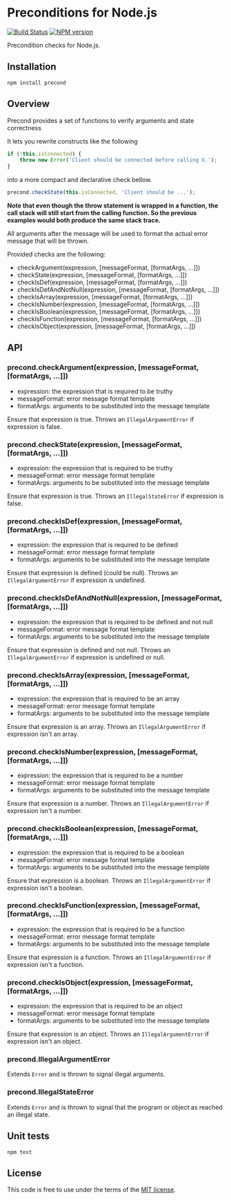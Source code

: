 # Preconditions for Node.js 
[![Build Status](https://secure.travis-ci.org/MathieuTurcotte/node-precond.png?branch=master)](https://travis-ci.org/MathieuTurcotte/node-precond)
[![NPM version](https://badge.fury.io/js/precond.png)](http://badge.fury.io/js/precond)

Precondition checks for Node.js.

## Installation

```
npm install precond
```

## Overview

Precond provides a set of functions to verify arguments and state correctness

It lets you rewrite constructs like the following

```js
if (!this.isConnected) {
    throw new Error('Client should be connected before calling X.');
}
```

into a more compact and declarative check bellow.

```js
precond.checkState(this.isConnected, 'Client should be ...');
```

**Note that even though the throw statement is wrapped in a function, the call
stack will still start from the calling function. So the previous examples would
both produce the same stack trace.**

All arguments after the message will be used to format the actual error
message that will be thrown.

Provided checks are the following:

- checkArgument(expression, [messageFormat, [formatArgs, ...]])
- checkState(expression, [messageFormat, [formatArgs, ...]])
- checkIsDef(expression, [messageFormat, [formatArgs, ...]])
- checkIsDefAndNotNull(expression, [messageFormat, [formatArgs, ...]])
- checkIsArray(expression, [messageFormat, [formatArgs, ...]])
- checkIsNumber(expression, [messageFormat, [formatArgs, ...]])
- checkIsBoolean(expression, [messageFormat, [formatArgs, ...]])
- checkIsFunction(expression, [messageFormat, [formatArgs, ...]])
- checkIsObject(expression, [messageFormat, [formatArgs, ...]])

## API

### precond.checkArgument(expression, [messageFormat, [formatArgs, ...]])

- expression: the expression that is required to be truthy
- messageFormat: error message format template
- formatArgs: arguments to be substituted into the message template

Ensure that expression is true. Throws an `IllegalArgumentError` if expression
is false.

### precond.checkState(expression, [messageFormat, [formatArgs, ...]])

- expression: the expression that is required to be truthy
- messageFormat: error message format template
- formatArgs: arguments to be substituted into the message template

Ensure that expression is true. Throws an `IllegalStateError` if expression
is false.

### precond.checkIsDef(expression, [messageFormat, [formatArgs, ...]])

- expression: the expression that is required to be defined
- messageFormat: error message format template
- formatArgs: arguments to be substituted into the message template

Ensure that expression is defined (could be null). Throws an
`IllegalArgumentError` if expression is undefined.

### precond.checkIsDefAndNotNull(expression, [messageFormat, [formatArgs, ...]])

- expression: the expression that is required to be defined and not null
- messageFormat: error message format template
- formatArgs: arguments to be substituted into the message template

Ensure that expression is defined and not null. Throws an
`IllegalArgumentError` if expression is undefined or null.

### precond.checkIsArray(expression, [messageFormat, [formatArgs, ...]])

- expression: the expression that is required to be an array
- messageFormat: error message format template
- formatArgs: arguments to be substituted into the message template

Ensure that expression is an array. Throws an `IllegalArgumentError` if
expression isn't an array.

### precond.checkIsNumber(expression, [messageFormat, [formatArgs, ...]])

- expression: the expression that is required to be a number
- messageFormat: error message format template
- formatArgs: arguments to be substituted into the message template

Ensure that expression is a number. Throws an `IllegalArgumentError` if
expression isn't a number.

### precond.checkIsBoolean(expression, [messageFormat, [formatArgs, ...]])

- expression: the expression that is required to be a boolean
- messageFormat: error message format template
- formatArgs: arguments to be substituted into the message template

Ensure that expression is a boolean. Throws an `IllegalArgumentError` if
expression isn't a boolean.

### precond.checkIsFunction(expression, [messageFormat, [formatArgs, ...]])

- expression: the expression that is required to be a function
- messageFormat: error message format template
- formatArgs: arguments to be substituted into the message template

Ensure that expression is a function. Throws an `IllegalArgumentError` if
expression isn't a function.

### precond.checkIsObject(expression, [messageFormat, [formatArgs, ...]])

- expression: the expression that is required to be an object
- messageFormat: error message format template
- formatArgs: arguments to be substituted into the message template

Ensure that expression is an object. Throws an `IllegalArgumentError` if
expression isn't an object.

### precond.IllegalArgumentError

Extends `Error` and is thrown to signal illegal arguments.

### precond.IllegalStateError

Extends `Error` and is thrown to signal that the program or object as reached
an illegal state.

## Unit tests

```
npm test
```

## License

This code is free to use under the terms of the [MIT license](http://mturcotte.mit-license.org/).
